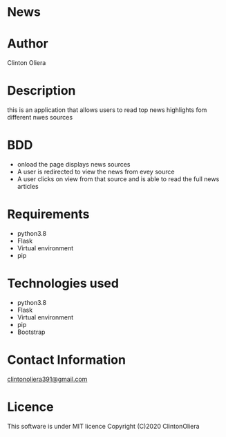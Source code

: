 # News

# Author
Clinton Oliera

# Description
this is an application that allows users to read top news highlights fom different nwes sources

# BDD
* onload the page displays news sources
* A user is redirected to view the news from evey source
* A user clicks on view from that source and is able to read the full news articles

# Requirements
* python3.8
* Flask
* Virtual environment
* pip

# Technologies used
* python3.8
* Flask
* Virtual environment
* pip
* Bootstrap

# Contact Information
clintonoliera391@gmail.com

# Licence
This software is under MIT licence
Copyright (C)2020 ClintonOliera
